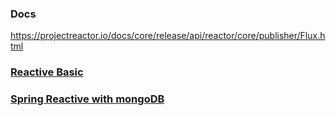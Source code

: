 ### Docs
https://projectreactor.io/docs/core/release/api/reactor/core/publisher/Flux.html

### [Reactive Basic](/reactive-basic.md)
### [Spring Reactive with mongoDB](/sreactive-mongo-integration/reactive-mongodb.md)
